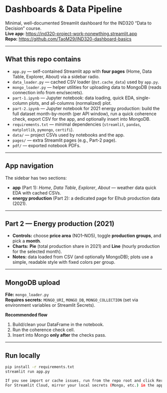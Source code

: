 # Dashboards & Data Pipeline

Minimal, well-documented Streamlit dashboard for the IND320 “Data to Decision” course.  
**Live app:** https://ind320-project-work-nonewthing.streamlit.app  
**Repo:** https://github.com/TaoM29/IND320-dashboard-basics

---

## What this repo contains
- `app.py` — self-contained Streamlit app with **four pages** (Home, Data Table, Explorer, About) via a sidebar radio.
- `data_loader.py` — cached CSV loader (`@st.cache_data`) used by `app.py`.
- `mongo_loader.py` — helper utilities for uploading data to MongoDB (reads connection info from env/secrets).
- `part-1.ipynb` — Jupyter notebook: data loading, quick EDA, single-column plots, and all-columns (normalized) plot.
- `part-2.ipynb` — Jupyter notebook for 2021 energy production: build the full dataset month-by-month (per API window), run a quick coherence check, export CSV for the app, and optionally insert into MongoDB.
- `requirements.txt` — minimal dependencies (`streamlit`, `pandas`, `matplotlib`, `pymongo`, `certifi`).
- `data/` — project CSVs used by notebooks and the app.
- `pages/` — extra Streamlit pages (e.g., Part-2 page).
- `pdf/` — exported notebook PDFs.

---

## App navigation
The sidebar has two sections:
- **app** (Part 1): *Home*, *Data Table*, *Explorer*, *About* — weather data quick EDA with cached CSVs.
- **energy production** (Part 2): a dedicated page for Elhub production data (2021).

---

## Part 2 — Energy production (2021)
- **Controls:** choose **price area** (NO1–NO5), toggle **production groups**, and pick a **month**.
- **Charts:** **Pie** (total production share in 2021) and **Line** (hourly production for the selected month).  
- **Notes:** data loaded from CSV (and optionally MongoDB); plots use a simple, readable style with fixed colors per group.

---

## MongoDB upload
**File:** `mongo_loader.py`  
**Requires secrets:** `MONGO_URI`, `MONGO_DB`, `MONGO_COLLECTION` (set via environment variables or Streamlit Secrets).

**Recommended flow**
1. Build/clean your DataFrame in the notebook.  
2. Run the coherence check cell.  
3. Insert into Mongo **only after** the checks pass.

---

## Run locally
```bash
pip install -r requirements.txt
streamlit run app.py

If you see import or cache issues, run from the repo root and click Rerun in Streamlit.
For Streamlit Cloud, mirror your local secrets (Mongo, etc.) in the app’s Secrets.

